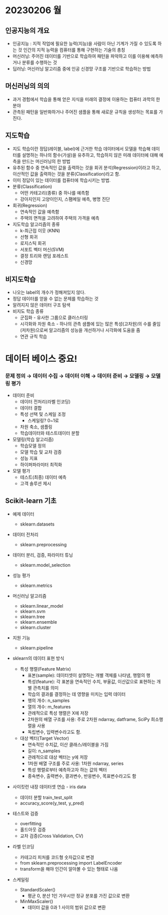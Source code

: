 # 20230206 월

## 인공지능의 개요

- 인공지능 : 지적 작업에 필요한 능력(지능)을 사람이 아닌 기계가 가질 수 있도록 하는 것
인간의 지적 능력을 컴퓨터를 통해 구현하는 기술의 총칭
- 머신러닝: 주어진 데이터를 기반으로 학습하여 패턴을 파악하고 이를 이용해 예측하거나 분류를 수행하는 것
- 딥러닝: 머신러닝 알고리즘 중에 인공 신경망 구조를 기반으로 학습하는 방법

## 머신러닝의 의의

- 과거 경험에서 학습을 통해 얻은 지식을 미래의 결정에 이용하는 컴퓨터 과학의 한 분야
- 관측된 패턴을 일반화하거나 주어진 샘플을 통해 새로운 규칙을 생성하는 목표를 가진다.

## 지도학습

- 지도 학습이란 정답(레이블, label)에 근거한 학습 데이터에서 모델을 학습해 데이터를 설명하는 하나의 함수(가설)을 유추하고, 학습하지 않은 미래 데이터에 대해 예측을 만드는 머신러닝의 한 방법
- 유추된 함수 중 연속적인 값을 출력하는 것을 회귀 분석(Regression)이라고 하고,
이산적인 값을 출력하는 것을 분류(Classification)라고 함.
- 이미 정답이 있는 데이터를 컴퓨터에 학습시키는 방법.
- 분류(Classification)
    - 어떤 카테고리(종류) 중 하나를 예측함
    - 강아지인지 고양이인지, 스팸메일 예측, 병명 진단
- 회귀(Regression)
    - 연속적인 값을 예측함
    - 주택의 면적을 고려하여 주택의 가격을 예측
- 지도학습 알고리즘의 종류
    - k-최근접 이웃 (KNN)
    - 선형 회귀
    - 로지스틱 회귀
    - 서포트 벡터 머신(SVM)
    - 결정 트리와 랜덤 포레스트
    - 신경망

## 비지도학습

- 나오는 label의 개수가 정해져있지 않다.
- 정답 데이터를 얻을 수 없는 문제를 학습하는 것
- 알려지지 않은 데이터 구조 탐색
- 비지도 학습 종류
    - 군집화 - 유사한 그룹으로 클러스터링
    - 시각화와 차원 축소 - 하나의 관측 샘플에 있는 많은 특성(고차원)의 수를 줄임(저차원)으로써
    알고리즘의 성능을 개선하거나 시각화에 도움을 줌
    - 연관 규칙 학습
    

# 데이터 베이스 중요!

### 문제 정의 → 데이터 수집 → 데이터 이해 → 데이터 준비 → 모델링 → 모델링 평가

- 데이터 준비
    - 데이터 전처리(라벨 인코딩)
    - 데이터 결합
    - 특성 선택 및 스케일 조정
        - 스케일링? 0~1로
    - 차원 축소, 샘플링
    - 학습데이터와 테스트데이터 분할
- 모델링(학습 알고리즘)
    - 학습모델 정의
    - 모델 학습 및 교차 검증
    - 성능 지표
    - 하이퍼파라미터 최적화
- 모델 평가
    - 테스트(최종) 데이터 예측
    - 고객 솔루션 제시
    

## Scikit-learn 기초

- 예제 데이터
    - sklearn.datasets
- 데이터 전처리
    - sklearn.preprocessing
- 데이터 분리, 검증, 파라미터 튜닝
    - sklearn.model_selection
- 성능 평가
    - sklearn.metrics
- 머신러닝 알고리즘
    - sklearn.linear_model
    - sklearn.svm
    - sklearn.tree
    - sklearn.ensemble
    - sklearn.cluster
- 지원 기능
    - sklearn.pipeline
    
- sklearn의 데이터 표현 방식
    - 특성 행렬(Feature Matrix)
        - 표본(sample): 데이터셋이 설명하는 개별 객체를 나타냄, 행렬의 행
        - 특성(feature): 각 표본을 연속적인 수치, 부울값, 이산값으로 표현하는 개별 관측치를 의미
        - 학습의 결과를 결정하는 데 영향을 미치는 입력 데이터
        - 행의 개수: n_samples
        - 열의 개수: m_features
        - 관례적으로 특성 행렬은 X에 저장
        - 2차원의 배열 구조를 사용: 주로 2차원 ndarray, datframe, SciPy 희소행렬을 사용
        - 독립변수, 입력변수라고도 함.
    - 대상 벡터(Target Vector)
        - 연속적인 수치값, 이산 클래스/레이블을 가짐
        - 길이: n_samples
        - 관례적으로 대상 벡터는 y에 저장
        - 1차원 배열 구조를 주로 사용: 1차원 ndarray, series
        - 특성 행렬로부터 예측하고자 하는 값의 벡터
        - 종속변수, 출력변수, 결과변수, 반응변수, 목표변수라고도 함

- 사이킷런 내장 데이터셋 연습 - iris data
    - 데이터 분할 train_test_split
    - accuracy_score(y_test, y_pred)
- 테스트와 검증
    - overfitting
    - 홀드아웃 검증
    - 교차 검증(Cross Validation, CV)

- 라벨 인코딩
    - 카테고리 피처를 코드형 숫자값으로 변경
    - from sklearn.preprocessing import LabelEncoder
    - transform을 해야 인간이 알아볼 수 있는 형태로 나옴

- 스케일링
    - StandardScaler()
        - 평균 0, 분산 1인 가우시안 정규 분포를 가진 값으로 변환
    - MinMaxScaler()
        - 데이터 값을 0과 1 사이의 범위 값으로 변환